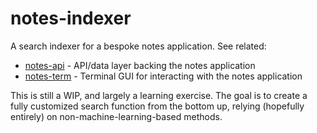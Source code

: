 # notes-indexer

A search indexer for a bespoke notes application. See related:

- [notes-api](https://github.com/mrshanahan/notes-api) - API/data layer backing the notes application
- [notes-term](https://github.com/mrshanahan/notes-term) - Terminal GUI for interacting with the notes application

This is still a WIP, and largely a learning exercise. The goal is to create a fully customized search function from the bottom up, relying (hopefully entirely) on non-machine-learning-based methods.